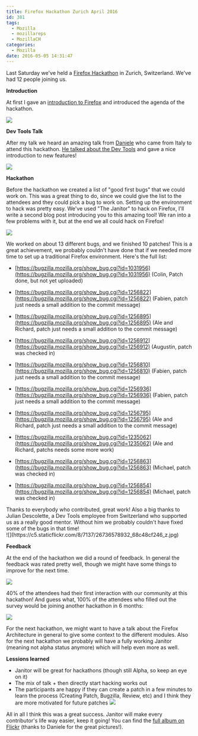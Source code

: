 ```yaml
---
title: Firefox Hackathon Zurich April 2016
id: 381
tags:
  - Mozilla
  - mozillareps
  - MozillaCH
categories:
  - Mozilla
date: 2016-05-05 14:31:47
---
```


Last Saturday we've held a [Firefox Hackathon](https://reps.mozilla.org/e/firefox-hackathon-zurich-april-2015/) in Zurich, Switzerland. We've had 12 people joining us.

**Introduction**

At first I gave an [introduction to Firefox](https://docs.google.com/presentation/d/11euVpPoJ7kKO1OcWTYCqA3XOmUC_DAoGi1rJEeQtOS8/edit) and introduced the agenda of the hackathon.

![](https://c7.staticflickr.com/8/7753/26557746230_9362c332c9_z.jpg)

**Dev Tools Talk**

After my talk we heard an amazing talk from [Daniele](https://reps.mozilla.org/u/Mte90) who came from Italy to attend this hackathon. [He talked about the Dev Tools](http://mte90.github.io/Talk-DevTools) and gave a nice introduction to new features!

![](https://c5.staticflickr.com/8/7446/26736586972_51c7593fdf_z.jpg)

**Hackathon**

Before the hackathon we created a list of "good first bugs" that we could work on. This was a great thing to do, since we could give the list to the attendees and they could pick a bug to work on. Setting up the environment to hack was pretty easy. We've used "The Janitor" to hack on Firefox, I'll write a second blog post introducing you to this amazing tool! We ran into a few problems with it, but at the end we all could hack on Firefox!

![](https://c5.staticflickr.com/8/7791/26736583812_e110d0bebb_z.jpg)

We worked on about 13 different bugs, and we finished 10 patches! This is a great achievement, we probably couldn't have done that if we needed more time to set up a traditional Firefox environment. Here's the full list:
<div id="magicdomid597" class="ace-line">

*   <span class="author-a-z67zz76z0z122zz79z2z84z7v8iz66zz74zz90z65 url">[https://bugzilla.mozilla.org/show_bug.cgi?id=1031956](https://bugzilla.mozilla.org/show_bug.cgi?id=1031956)</span><span class="author-a-z67zz76z0z122zz79z2z84z7v8iz66zz74zz90z65"> (</span><span class="author-a-tz67zz70zz83zmk2z66zpy0o9z83zz81zz71z">Colin, </span><span class="author-a-z67zz76z0z122zz79z2z84z7v8iz66zz74zz90z65">Patch done, but not yet uploaded)</span>
</div>
<div id="magicdomid598" class="ace-line">

*   <span class="author-a-z67zz76z0z122zz79z2z84z7v8iz66zz74zz90z65 url">[https://bugzilla.mozilla.org/show_bug.cgi?id=1256822](https://bugzilla.mozilla.org/show_bug.cgi?id=1256822)</span><span class="author-a-tz67zz70zz83zmk2z66zpy0o9z83zz81zz71z"> (Fabien, patch just needs a small addition to the commit message)</span>
</div>
<div id="magicdomid599" class="ace-line">

*   <span class="author-a-z67zz76z0z122zz79z2z84z7v8iz66zz74zz90z65 url">[https://bugzilla.mozilla.org/show_bug.cgi?id=1256895](https://bugzilla.mozilla.org/show_bug.cgi?id=1256895)</span> <span class="author-a-tz67zz70zz83zmk2z66zpy0o9z83zz81zz71z">(Ale and Richard, patch just needs a small addition to the commit message)</span>
</div>
<div id="magicdomid600" class="ace-line">

*   <span class="author-a-z67zz76z0z122zz79z2z84z7v8iz66zz74zz90z65 url">[https://bugzilla.mozilla.org/show_bug.cgi?id=1256912](https://bugzilla.mozilla.org/show_bug.cgi?id=1256912)</span><span class="author-a-tz67zz70zz83zmk2z66zpy0o9z83zz81zz71z"> (Augustin, patch was checked in)</span>
</div>
<div id="magicdomid601" class="ace-line">

*   <span class="author-a-z67zz76z0z122zz79z2z84z7v8iz66zz74zz90z65 url">[https://bugzilla.mozilla.org/show_bug.cgi?id=1256810](https://bugzilla.mozilla.org/show_bug.cgi?id=1256810)</span><span class="author-a-tz67zz70zz83zmk2z66zpy0o9z83zz81zz71z"> (Fabien, patch just needs a small addition to the commit message)</span>
</div>
<div id="magicdomid602" class="ace-line">

*   <span class="author-a-z67zz76z0z122zz79z2z84z7v8iz66zz74zz90z65 url">[https://bugzilla.mozilla.org/show_bug.cgi?id=1256936](https://bugzilla.mozilla.org/show_bug.cgi?id=1256936)</span><span class="author-a-tz67zz70zz83zmk2z66zpy0o9z83zz81zz71z"> (Fabien, patch just needs a small addition to the commit message)</span>
</div>
<div id="magicdomid603" class="ace-line">

*   <span class="author-a-z67zz76z0z122zz79z2z84z7v8iz66zz74zz90z65 url">[https://bugzilla.mozilla.org/show_bug.cgi?id=1256795](https://bugzilla.mozilla.org/show_bug.cgi?id=1256795)</span><span class="author-a-tz67zz70zz83zmk2z66zpy0o9z83zz81zz71z"> (Ale and Richard, patch just needs a small addition to the commit message)</span>
</div>
<div id="magicdomid604" class="ace-line">

*   <span class="author-a-z67zz76z0z122zz79z2z84z7v8iz66zz74zz90z65 url">[https://bugzilla.mozilla.org/show_bug.cgi?id=1235062](https://bugzilla.mozilla.org/show_bug.cgi?id=1235062)</span><span class="author-a-tz67zz70zz83zmk2z66zpy0o9z83zz81zz71z"> (Ale and Richard, patchs needs some more work)</span>
</div>
<div id="magicdomid605" class="ace-line">

*   <span class="author-a-z67zz76z0z122zz79z2z84z7v8iz66zz74zz90z65 url">[https://bugzilla.mozilla.org/show_bug.cgi?id=1256863](https://bugzilla.mozilla.org/show_bug.cgi?id=1256863)</span><span class="author-a-tz67zz70zz83zmk2z66zpy0o9z83zz81zz71z"> (Michael, patch was checked in)</span>
</div>
<div id="magicdomid607" class="ace-line">

*   <span class="author-a-z67zz76z0z122zz79z2z84z7v8iz66zz74zz90z65 url">[https://bugzilla.mozilla.org/show_bug.cgi?id=1256854](https://bugzilla.mozilla.org/show_bug.cgi?id=1256854)</span><span class="author-a-tz67zz70zz83zmk2z66zpy0o9z83zz81zz71z"> (Michael, patch was checked in)</span>
</div>
<div id="magicdomid46" class="">Thanks to everybody who contributed, great work! Also a big thanks to Julian Descolette, a Dev Tools employee from Switzerland who supported us as a really good mentor. Without him we probably couldn't have fixed some of the bugs in that time!</div>
<div class=""></div>
![](https://c5.staticflickr.com/8/7137/26736578932_68c48cf246_z.jpg)

**Feedback**

At the end of the hackathon we did a round of feedback. In general the feedback was rated pretty well, though we might have some things to improve for the next time.

![](https://i.imgur.com/aeIyua4.png)

40% of the attendees had their first interaction with our community at this hackathon! And guess what, 100% of the attendees who filled out the survey would be joining another hackathon in 6 months:

![](https://i.imgur.com/VbpKmYN.png)

For the next hackathon, we might want to have a talk about the Firefox Architecture in general to give some context to the different modules. Also for the next hackathon we probably will have a fully working Janitor (meaning not alpha status anymore) which will help even more as well.

**Lessions learned**

*   Janitor will be great for hackathons (though still Alpha, so keep an eye on it)
*   The mix of talk + then directly start hacking works out
*   The participants are happy if they can create a patch in a few minutes to learn the process (Creating Patch, Bugzilla, Review, etc) and I think they are more motivated for future patches
![](https://c4.staticflickr.com/8/7164/26830426435_816408ddb3_z.jpg)

All in all I think this was a great success. Janitor will make every contributor's life way easier, keep it going! You can find the [full album on Flickr](https://www.flickr.com/photos/128655475@N02/albums/72157665608923543) (thanks to Daniele for the great pictures!).